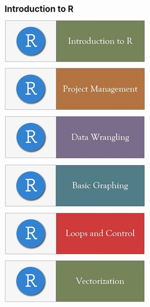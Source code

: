 # Introduction to R

[![Getting Started](../fig/module_1_header.jpg)](https://github.com/mydatastory/r_intro_class/blob/master/_episodes_html/module_1_main.md)

[![Project Mgmt](../fig/module_5_header.jpg)](https://rawcdn.githack.com/mydatastory/r_intro_class/19d5d84e658e9195549a6512a04302b4d8d97622/_episodes_html/project_intro.html)

[![Data Wrangling](../fig/module_2_header.jpg)](https://github.com/mydatastory/r_intro_class/blob/master/_episodes_html/module_2_main.md)

[![Basic Graphs](../fig/module_3_header.jpg)](https://github.com/mydatastory/r_intro_class/blob/master/_episodes_html/module_3_main.md)

[![Loops & Control](../fig/module_4_header.jpg)](https://rawcdn.githack.com/mydatastory/r_intro_class/9a30f2c91e4819aa58296a78258545f2325df8ef/_episodes_html/control_flow.html)

[![Vectorization](../fig/module_6_header.jpg)](https://rawcdn.githack.com/mydatastory/r_intro_class/f5b285a9a3fe4ab5760f7124dbf6210390355ffe/_episodes_html/vectorization.html)

